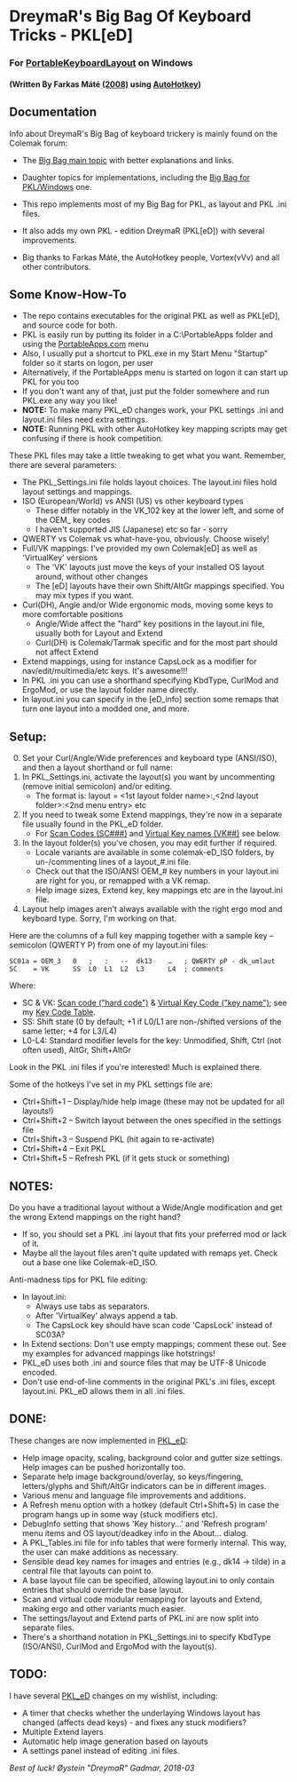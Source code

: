 DreymaR's Big Bag Of Keyboard Tricks - PKL[eD]
==============================================

### For [PortableKeyboardLayout][PKLSFo] on Windows
#### (Written By Farkas Máté [(2008)][PKLAHK] using [AutoHotkey][AHKHom])

Documentation
-------------

Info about DreymaR's Big Bag of keyboard trickery is mainly found on the Colemak forum:

* The [Big Bag main topic][CmkBBT] with better explanations and links.
* Daughter topics for implementations, including the [Big Bag for PKL/Windows][CmkPKL] one.

* This repo implements most of my Big Bag for PKL, as layout and PKL .ini files.
* It also adds my own PKL - edition DreymaR (PKL[eD]) with several improvements.
* Big thanks to Farkas Máté, the AutoHotkey people, Vortex(vVv) and all other contributors.

Some Know-How-To
----------------

* The repo contains executables for the original PKL as well as PKL[eD], and source code for both.
* PKL is easily run by putting its folder in a C:\PortableApps folder and using the [PortableApps.com][PrtApp] menu
* Also, I usually put a shortcut to PKL.exe in my Start Menu "Startup" folder so it starts on logon, per user
* Alternatively, if the PortableApps menu is started on logon it can start up PKL for you too
* If you don't want any of that, just put the folder somewhere and run PKL.exe any way you like!
* **NOTE:** To make many PKL_eD changes work, your PKL settings .ini and layout.ini files need extra settings.
* **NOTE:** Running PKL with other AutoHotkey key mapping scripts may get confusing if there is hook competition.

These PKL files may take a little tweaking to get what you want. Remember, there are several parameters:

* The PKL_Settings.ini file holds layout choices. The layout.ini files hold layout settings and mappings.
* ISO (European/World) vs ANSI (US) vs other keyboard types
	* These differ notably in the VK_102 key at the lower left, and some of the OEM_ key codes
	* I haven't supported JIS (Japanese) etc so far - sorry
* QWERTY vs Colemak vs what-have-you, obviously. Choose wisely!
* Full/VK mappings: I've provided my own Colemak[eD] as well as 'VirtualKey' versions
	* The 'VK' layouts just move the keys of your installed OS layout around, without other changes
	* The [eD] layouts have their own Shift/AltGr mappings specified. You may mix types if you want.
* Curl(DH), Angle and/or Wide ergonomic mods, moving some keys to more comfortable positions
	* Angle/Wide affect the "hard" key positions in the layout.ini file, usually both for Layout and Extend
	* Curl(DH) is Colemak/Tarmak specific and for the most part should not affect Extend
* Extend mappings, using for instance CapsLock as a modifier for nav/edit/multimedia/etc keys. It's awesome!!!
* In PKL .ini you can use a shorthand specifying KbdType, CurlMod and ErgoMod, or use the layout folder name directly.
* In layout.ini you can specify in the [eD_info] section some remaps that turn one layout into a modded one, and more.

Setup:
------
0. Set your Curl/Angle/Wide preferences and keyboard type (ANSI/ISO), and then a layout shorthand or full name:
1. In PKL_Settings.ini, activate the layout(s) you want by uncommenting (remove initial semicolon) and/or editing.
    * The format is: layout = <1st layout folder name>:<name you want in menu>,<2nd layout folder>:<2nd menu entry> etc
2. If you need to tweak some Extend mappings, they're now in a separate file usually found in the PKL_eD folder.
    * For [Scan Codes (SC###)][SCMSDN] and [Virtual Key names (VK##)][VKCAHK] see below.
3. In the layout folder(s) you've chosen, you may edit further if required.
    * Locale variants are available in some colemak-eD_ISO folders, by un-/commenting lines of a layout_#.ini file.
    * Check out that the ISO/ANSI OEM_# key numbers in your layout.ini are right for you, or remapped with a VK remap.
    * Help image sizes, Extend key, key mappings etc are in the layout.ini file.
4. Layout help images aren't always available with the right ergo mod and keyboard type. Sorry, I'm working on that.

Here are the columns of a full key mapping together with a sample key – semicolon (QWERTY P) from one of my layout.ini files:
```
SC01a = OEM_3   0   ;   :   --  dk13    …   ; QWERTY pP - dk_umlaut
SC    = VK      SS  L0  L1  L2  L3      L4  ; comments
```

Where:
* SC & VK: [Scan code ("hard code")][SCMSDN] & [Virtual Key Code ("key name")][VKCAHK]; see my [Key Code Table][KeyTab].
* SS: Shift state (0 by default; +1 if L0/L1 are non-/shifted versions of the same letter; +4 for L3/L4)
* L0-L4: Standard modifier levels for the key: Unmodified, Shift, Ctrl (not often used), AltGr, Shift+AltGr

Look in the PKL .ini files if you're interested! Much is explained there.

Some of the hotkeys I've set in my PKL settings file are:
* Ctrl+Shift+1 – Display/hide help image (these may not be updated for all layouts!)
* Ctrl+Shift+2 – Switch layout between the ones specified in the settings file
* Ctrl+Shift+3 – Suspend PKL (hit again to re-activate)
* Ctrl+Shift+4 – Exit PKL
* Ctrl+Shift+5 – Refresh PKL (if it gets stuck or something)


**NOTES:**
---------
Do you have a traditional layout without a Wide/Angle modification and get the wrong Extend mappings on the right hand?
* If so, you should set a PKL .ini layout that fits your preferred mod or lack of it.
* Maybe all the layout files aren't quite updated with remaps yet. Check out a base one like Colemak-eD_ISO.

Anti-madness tips for PKL file editing:
* In layout.ini:
    - Always use tabs as separators.
    - After 'VirtualKey' always append a tab.
    - The CapsLock key should have scan code 'CapsLock' instead of SC03A?
* In Extend sections: Don't use empty mappings; comment these out. See my examples for advanced mappings like hotstrings!
* PKL_eD uses both .ini and source files that may be UTF-8 Unicode encoded.
* Don't use end-of-line comments in the original PKL's .ini files, except layout.ini. PKL_eD allows them in all .ini files.

DONE:
-----
These changes are now implemented in [PKL_eD]:
* Help image opacity, scaling, background color and gutter size settings. Help images can be pushed horizontally too.
* Separate help image background/overlay, so keys/fingering, letters/glyphs and Shift/AltGr indicators can be in different images.
* Various menu and language file improvements and additions.
* A Refresh menu option with a hotkey (default Ctrl+Shift+5) in case the program hangs up in some way (stuck modifiers etc).
* DebugInfo setting that shows 'Key history...' and 'Refresh program' menu items and OS layout/deadkey info in the About... dialog.
* A PKL_Tables.ini file for info tables that were formerly internal. This way, the user can make additions as necessary.
* Sensible dead key names for images and entries (e.g., dk14 -> tilde) in a central file that layouts can point to.
* A base layout file can be specified, allowing layout.ini to only contain entries that should override the base layout.
* Scan and virtual code modular remapping for layouts and Extend, making ergo and other variants much easier.
* The settings/layout and Extend parts of PKL.ini are now split into separate files.
* There's a shorthand notation in PKL_Settings.ini to specify KbdType (ISO/ANSI), CurlMod and ErgoMod with the layout(s).


TODO:
-----
I have several [PKL_eD] changes on my wishlist, including:
* A timer that checks whether the underlaying Windows layout has changed (affects dead keys) - and fixes any stuck modifiers?
* Multiple Extend layers
* Automatic help image generation based on layouts
* A settings panel instead of editing .ini files.
  
_Best of luck!_
_Øystein "DreymaR" Gadmar, 2018-03_


[PKLSFo]: http://pkl.sourceforge.net/ (PortableKeyboardLayout on SourceForge)
[PKLAHK]: https://autohotkey.com/board/topic/25991-portable-keyboard-layout/ (PKL on the AutoHotkey forums)
[AHKHom]: https://autohotkey.com/ (AutoHotkey main page)
[CmkBBT]: https://forum.colemak.com/topic/2315-dreymars-big-bag-of-keyboard-tricks-main-topic/ (BigBagOfKbdTrix on the Colemak forums)
[CmkPKL]: https://forum.colemak.com/topic/1467-dreymars-big-bag-of-keyboard-tricks-pklwindows-edition/ (BigBag-PKL on the Colemak forums)
[PrtApp]: https://portableapps.com/ (PortableApps.com)
[SCMSDN]: https://msdn.microsoft.com/en-us/library/aa299374(v=vs.60).aspx (Scan code list at MSDN)
[VKCAHK]: https://autohotkey.com/docs/KeyList.htm (Virtual key list in the AHK docs)
[KeyTab]: ./Other/KeyCodeTable.txt (./Other/KeyCodeTable.txt)
[PKL_eD]: ./PKL_eD/ (PKL[eD] folder/README)